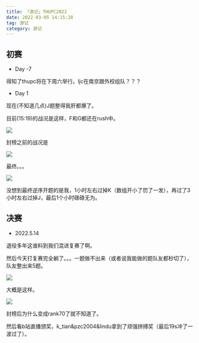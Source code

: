 ```yaml
---
title: 「游记」THUPC2022
date: 2022-03-05 14:15:28
tag: 游记
category: 游记
---
```


## 初赛

- Day -7

得知了thupc将在下周六举行。ljc在南京跟外校组队？？？

- Day 1

现在(不知道几点)J题整得我肝都爆了。

目前(15:19)的战况是这样，F和G都还在rush中。

![](/image/20220312.PNG)

封榜之前的战况是

![](/image/20220312_2.PNG)

最终。。。

![](/image/20220312_3.PNG)

没想到最终逆序开题的是我，1小时左右过掉K（数组开小了罚了一发），再过了3小时左右过掉J，最后1个小时碌碌无为。

## 决赛

- 2022.5.14

退役多年这谁料到我们混进复赛了啊。

然后今天打复赛完全躺了。。。一题做不出来（或者说我能做的题队友都秒切了），队友整出来5题。

![](/image/20220514_1.png)

大概是这样。

![](/image/rk69.png)

封榜后为什么变成rank70了就不知道了。

然后看b站直播颁奖，k_tian&pzc2004&lindu拿到了顽强拼搏奖（最后19s冲了一波过了）。